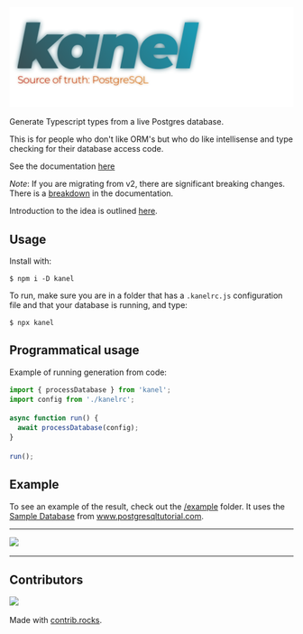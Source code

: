![Kanel Logo](./logo-bright.png)

<!-- ![Kanel Logo](./logo-bright.png#gh-light-mode-only) -->
<!-- ![Kanel Logo](./logo-dark.png#gh-dark-mode-only) -->

Generate Typescript types from a live Postgres database.

This is for people who don't like ORM's but who do like intellisense and type checking for their database access code.

See the documentation [here](https://kristiandupont.github.io/kanel)

_Note_: If you are migrating from v2, there are significant breaking changes. There is a [breakdown](https://kristiandupont.github.io/kanel/migration.html) in the documentation.

Introduction to the idea is outlined [here](https://medium.com/@kristiandupont/generating-typescript-types-from-postgres-48661868ef84).

## Usage

Install with:

```
$ npm i -D kanel
```

To run, make sure you are in a folder that has a `.kanelrc.js` configuration file and that your database is running, and type:

```
$ npx kanel
```

## Programmatical usage

Example of running generation from code:

```typescript
import { processDatabase } from 'kanel';
import config from './kanelrc';

async function run() {
  await processDatabase(config);
}

run();
```

## Example

To see an example of the result, check out the [/example](example) folder. It uses the [Sample Database](https://www.postgresqltutorial.com/postgresql-sample-database/) from www.postgresqltutorial.com.

---

<img src="https://images.unsplash.com/photo-1530991472021-ce0e43475f6e?ixlib=rb-1.2.1&ixid=eyJhcHBfaWQiOjEyMDd9&auto=format&fit=crop&w=1350&q=80" />

---

## Contributors

<a href="https://github.com/kristiandupont/kanel/graphs/contributors">
  <img src="https://contrib.rocks/image?repo=kristiandupont/kanel" />
</a>

Made with [contrib.rocks](https://contrib.rocks).
